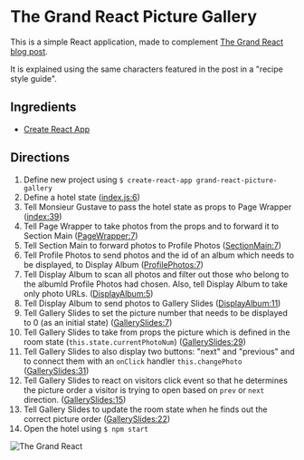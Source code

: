 # The Grand React Picture Gallery
This is a simple React application,
made to complement [The Grand React blog post](https://medium.com/@domagojk/the-grand-react-hotel-219b4d393261).

It is explained using the same characters featured in the post in a "recipe style guide".

## Ingredients
- [Create React App](https://github.com/facebookincubator/create-react-app)

## Directions
1. Define new project using `$ create-react-app grand-react-picture-gallery`
1. Define a hotel state ([index.js:6](src/index.js#L6))
1. Tell Monsieur Gustave to pass the hotel state as props to Page Wrapper ([index:39](src/index.js#L39))
1. Tell Page Wrapper to take photos from the props and to forward it to Section Main ([PageWrapper:7](src/PageWrapper.js#L7))
1. Tell Section Main to forward photos to Profile Photos ([SectionMain:7](src/SectionMain.js#L7))
1. Tell Profile Photos to send photos and the id of an album which needs to be displayed, to Display Album ([ProfilePhotos:7](src/ProfilePhotos.js#L7))
1. Tell Display Album to scan all photos and filter out those who belong to the albumId Profile Photos had chosen. Also, tell Display Album to take only photo URLs. ([DisplayAlbum:5](src/DisplayAlbum.js#L5))
1. Tell Display Album to send photos to Gallery Slides ([DisplayAlbum:11](src/DisplayAlbum.js#L11))
1. Tell Gallery Slides to set the picture number that needs to be displayed to 0 (as an initial state) ([GallerySlides:7](src/GallerySlides.js#L7))
1. Tell Gallery Slides to take from props the picture which is defined in the room state (`this.state.currentPhotoNum`) ([GallerySlides:29](src/GallerySlides.js#L29))
1. Tell Gallery Slides to also display two buttons: "next" and "previous" and to connect them with an `onClick` handler `this.changePhoto` ([GallerySlides:31](src/GallerySlides.js#L31))
1. Tell Gallery Slides to react on visitors click event so that he determines the picture order a visitor is trying to open based on `prev` or `next` direction. ([GallerySlides:15](src/GallerySlides.js#L15))
1. Tell Gallery Slides to update the room state when he finds out the correct picture order ([GallerySlides:22](src/GallerySlides.js#L22))
1. Open the hotel using `$ npm start`

![The Grand React](https://cdn-images-1.medium.com/max/1600/1*h4gDZeA-Vlb2e0nnDVgt-w.png)